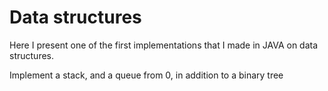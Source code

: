 # Data structures

Here I present one of the first implementations that I made in JAVA on data structures.

Implement a stack, and a queue from 0, in addition to a binary tree
